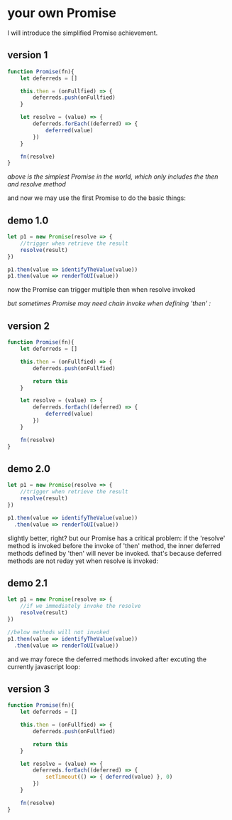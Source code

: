 # your own Promise
I will introduce the simplified Promise achievement.

## version 1
``` javascript
function Promise(fn){
    let deferreds = []

    this.then = (onFullfied) => {
        deferreds.push(onFullfied)
    }

    let resolve = (value) => {
        deferreds.forEach((deferred) => {
            deferred(value)
        })
    }

    fn(resolve)
}
```

_above is the simplest Promise in the world, which only includes the then and resolve method_

and now we may use the first Promise to do the basic things:
## demo 1.0
``` javascript
let p1 = new Promise(resolve => {
    //trigger when retrieve the result
    resolve(result)
})

p1.then(value => identifyTheValue(value))
p1.then(value => renderToUI(value))
```

now the Promise can trigger multiple then when resolve invoked

_but sometimes Promise may need chain invoke when defining 'then' :_

## version 2
``` javascript
function Promise(fn){
    let deferreds = []

    this.then = (onFullfied) => {
        deferreds.push(onFullfied)

        return this
    }

    let resolve = (value) => {
        deferreds.forEach((deferred) => {
            deferred(value)
        })
    }

    fn(resolve)
}
```

## demo 2.0
``` javascript
let p1 = new Promise(resolve => {
    //trigger when retrieve the result
    resolve(result)
})

p1.then(value => identifyTheValue(value))
  .then(value => renderToUI(value))
```

slightly better, right? but our Promise has a critical problem:
if the 'resolve' method is invoked before the invoke of 'then' method, the inner deferred methods defined by 'then' will never be invoked. that's because deferred methods are not reday yet when resolve is invoked:

## demo 2.1
``` javascript
let p1 = new Promise(resolve => {
    //if we immediately invoke the resolve
    resolve(result)
})

//below methods will not invoked
p1.then(value => identifyTheValue(value))
  .then(value => renderToUI(value))
```

and we may forece the deferred methods invoked after excuting the currently javascript loop:

## version 3
``` javascript
function Promise(fn){
    let deferreds = []

    this.then = (onFullfied) => {
        deferreds.push(onFullfied)

        return this
    }

    let resolve = (value) => {
        deferreds.forEach((deferred) => {
            setTimeout(() => { deferred(value) }, 0)
        })
    }

    fn(resolve)
}
```